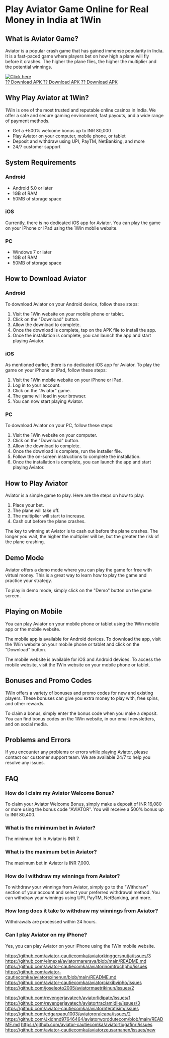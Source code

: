 # Play Aviator Game Online for Real Money in India at 1Win

## What is Aviator Game?

Aviator is a popular crash game that has gained immense popularity in
India. It is a fast-paced game where players bet on how high a plane
will fly before it crashes. The higher the plane flies, the higher the
multiplier and the potential winnings.

[![Click
here](https://readscoops.com/wp-content/uploads/2023/03/Readscoop-aviator-1-1.jpg)](https://traff.sbs/deff)\
[?? Download APK ?? Download APK ?? Download
APK](https://traff.sbs/deff)

## Why Play Aviator at 1Win?

1Win is one of the most trusted and reputable online casinos in India.
We offer a safe and secure gaming environment, fast payouts, and a wide
range of payment methods.

-   Get a +500% welcome bonus up to INR 80,000
-   Play Aviator on your computer, mobile phone, or tablet
-   Deposit and withdraw using UPI, PayTM, NetBanking, and more
-   24/7 customer support

## System Requirements

### Android

-   Android 5.0 or later
-   1GB of RAM
-   50MB of storage space

### iOS

Currently, there is no dedicated iOS app for Aviator. You can play the
game on your iPhone or iPad using the 1Win mobile website.

### PC

-   Windows 7 or later
-   1GB of RAM
-   50MB of storage space

## How to Download Aviator

### Android

To download Aviator on your Android device, follow these steps:

1.  Visit the 1Win website on your mobile phone or tablet.
2.  Click on the "Download" button.
3.  Allow the download to complete.
4.  Once the download is complete, tap on the APK file to install the
    app.
5.  Once the installation is complete, you can launch the app and start
    playing Aviator.

### iOS

As mentioned earlier, there is no dedicated iOS app for Aviator. To play
the game on your iPhone or iPad, follow these steps:

1.  Visit the 1Win mobile website on your iPhone or iPad.
2.  Log in to your account.
3.  Click on the "Aviator" game.
4.  The game will load in your browser.
5.  You can now start playing Aviator.

### PC

To download Aviator on your PC, follow these steps:

1.  Visit the 1Win website on your computer.
2.  Click on the "Download" button.
3.  Allow the download to complete.
4.  Once the download is complete, run the installer file.
5.  Follow the on-screen instructions to complete the installation.
6.  Once the installation is complete, you can launch the app and start
    playing Aviator.

## How to Play Aviator

Aviator is a simple game to play. Here are the steps on how to play:

1.  Place your bet.
2.  The plane will take off.
3.  The multiplier will start to increase.
4.  Cash out before the plane crashes.

The key to winning at Aviator is to cash out before the plane crashes.
The longer you wait, the higher the multiplier will be, but the greater
the risk of the plane crashing.

## Demo Mode

Aviator offers a demo mode where you can play the game for free with
virtual money. This is a great way to learn how to play the game and
practice your strategy.

To play in demo mode, simply click on the "Demo" button on the
game screen.

## Playing on Mobile

You can play Aviator on your mobile phone or tablet using the 1Win
mobile app or the mobile website.

The mobile app is available for Android devices. To download the app,
visit the 1Win website on your mobile phone or tablet and click on the
"Download" button.

The mobile website is available for iOS and Android devices. To access
the mobile website, visit the 1Win website on your mobile phone or
tablet.

## Bonuses and Promo Codes

1Win offers a variety of bonuses and promo codes for new and existing
players. These bonuses can give you extra money to play with, free
spins, and other rewards.

To claim a bonus, simply enter the bonus code when you make a deposit.
You can find bonus codes on the 1Win website, in our email newsletters,
and on social media.

## Problems and Errors

If you encounter any problems or errors while playing Aviator, please
contact our customer support team. We are available 24/7 to help you
resolve any issues.

## FAQ

### How do I claim my Aviator Welcome Bonus?

To claim your Aviator Welcome Bonus, simply make a deposit of INR 16,080
or more using the bonus code "AVIATOR". You will receive a 500%
bonus up to INR 80,400.

### What is the minimum bet in Aviator?

The minimum bet in Aviator is INR 7.

### What is the maximum bet in Aviator?

The maximum bet in Aviator is INR 7,000.

### How do I withdraw my winnings from Aviator?

To withdraw your winnings from Aviator, simply go to the
"Withdraw" section of your account and select your preferred
withdrawal method. You can withdraw your winnings using UPI, PayTM,
NetBanking, and more.

### How long does it take to withdraw my winnings from Aviator?

Withdrawals are processed within 24 hours.

### Can I play Aviator on my iPhone?

Yes, you can play Aviator on your iPhone using the 1Win mobile website.

https://github.com/aviator-cautiecomka/aviatorkinggersnutja/issues/3
https://github.com/elmexal/aviatormarerava/blob/main/README.md
https://github.com/aviator-cautiecomka/aviatorinomtrochpho/issues
https://github.com/aviator-cautiecomka/aviatorexinenun/blob/main/README.md
https://github.com/aviator-cautiecomka/aviatorciakibvipho/issues
https://github.com/joseleoto2005/aviatormaetrikinun/issues/2


https://github.com/revengerjavatech/aviatorlidipate/issues/1
https://github.com/revengerjavatech/aviatortraclamidlie/issues/3
https://github.com/aviator-cautiecomka/aviatornteratisim/issues
https://github.com/edgarpapu1003/aviatororalcapa/issues/2
https://github.com/Jxidnnd97646464/aviatorworddutecom/blob/main/README.md
https://github.com/aviator-cautiecomka/aviatortiogafinri/issues
https://github.com/aviator-cautiecomka/aviatorzeusarnanen/issues/new
